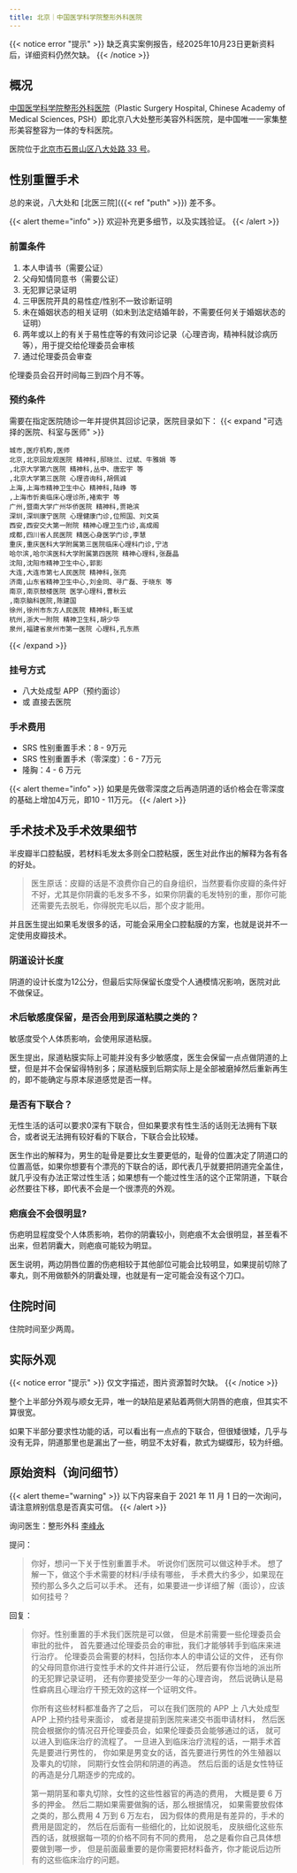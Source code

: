 ```yaml
---
title: 北京｜中国医学科学院整形外科医院
---
```


{{< notice error "提示" >}}
缺乏真实案例报告，经2025年10月23日更新资料后，详细资料仍然欠缺。
{{< /notice >}}

## 概况

[中国医学科学院整形外科医院](http://www.zhengxing.com.cn)（Plastic Surgery Hospital, Chinese Academy of Medical Sciences, PSH）即北京八大处整形美容外科医院，是中国唯一一家集整形美容整容为一体的专科医院。

医院位于[北京市石景山区八大处路 33 号](https://amap.com/place/B000A8316D)。

## 性别重置手术

总的来说，八大处和 [北医三院]({{< ref "puth" >}}) 差不多。

{{< alert theme="info" >}}
欢迎补充更多细节，以及实践验证。
{{< /alert >}}

### 前置条件

1. 本人申请书（需要公证）
1. 父母知情同意书（需要公证）
1. 无犯罪记录证明
1. 三甲医院开具的易性症/性别不一致诊断证明
1. 未在婚姻状态的相关证明（如未到法定结婚年龄，不需要任何关于婚姻状态的证明）
1. 两年或以上的有关于易性症等的有效问诊记录（心理咨询，精神科就诊病历等），用于提交给伦理委员会审核
1. 通过伦理委员会审查

伦理委员会召开时间每三到四个月不等。

### 预约条件

需要在指定医院随诊一年并提供其回诊记录，医院目录如下：
{{< expand "可选择的医院、科室与医师" >}}

```csv
城市,医疗机构,医师
北京,北京回龙观医院 精神科,邸晓兰、过斌、牛雅娟 等
,北京大学第六医院 精神科,丛中、唐宏宇 等
,北京大学第三医院 心理咨询科,胡佩诚
上海,上海市精神卫生中心 精神科,陆峥 等
,上海市忻奥临床心理诊所,褚索宇 等
广州,暨南大学广州华侨医院 精神科,贾艳滨
深圳,深圳康宁医院 心理健康门诊,位照国、刘文英
西安,西安交大第一附院 精神心理卫生门诊,高成阁
成都,四川省人民医院 精医心身医学门诊,李慧
重庆,重庆医科大学附属第三医院临床心理科门诊,宁洁
哈尔滨,哈尔滨医科大学附属第四医院 精神心理科,张磊晶
沈阳,沈阳市精神卫生中心,郭影
大连,大连市第七人民医院 精神科,张亮
济南,山东省精神卫生中心,刘金同、寻广磊、于晓东 等
南京,南京鼓楼医院 医学心理科,曹秋云
,南京脑科医院,陈建国
徐州,徐州市东方人民医院 精神科,靳玉斌
杭州,浙大一附院 精神卫生科,胡少华
泉州,福建省泉州市第一医院 心理科,孔东燕
```

{{< /expand >}}

### 挂号方式

- 八大处成型 APP（预约面诊）
- 或 直接去医院

### 手术费用

- SRS 性别重置手术：8 - 9万元
- SRS 性别重置手术（零深度）：6 - 7万元
- 隆胸：4 - 6 万元

{{< alert theme="info" >}}
如果是先做零深度之后再造阴道的话价格会在零深度的基础上增加4万元，即10 - 11万元。
{{< /alert >}}

## 手术技术及手术效果细节

半皮瓣半口腔黏膜，若材料毛发太多则全口腔粘膜，医生对此作出的解释为各有各的好处。

> 医生原话：皮瓣的话是不浪费你自己的自身组织，当然要看你皮瓣的条件好不好，尤其是你阴囊的毛发多不多，如果你阴囊的毛发特别的重，那你可能还需要先去脱毛，你得脱完毛以后，那个皮才能用。

并且医生提出如果毛发很多的话，可能会采用全口腔黏膜的方案，也就是说并不一定使用皮瓣技术。

### 阴道设计长度

阴道的设计长度为12公分，但最后实际保留长度受个人通模情况影响，医院对此不做保证。

### 术后敏感度保留，是否会用到尿道粘膜之类的？

敏感度受个人体质影响，会使用尿道粘膜。

医生提出，尿道粘膜实际上可能并没有多少敏感度，医生会保留一点点做阴道的上壁，但是并不会保留得特别多；尿道粘膜到后期实际上是全部被磨掉然后重新再生的，即不能确定与原本尿道感觉是否一样。

### 是否有下联合？

无性生活的话可以要求0深有下联合，但如果要求有性生活的话则无法拥有下联合，或者说无法拥有较好看的下联合，下联合会比较矮。

医生作出的解释为，男生的耻骨是要比女生要更低的，耻骨的位置决定了阴道口的位置高低，如果你想要有个漂亮的下联合的话，即代表几乎就要把阴道完全盖住，就几乎没有办法正常过性生活；如果想有一个能过性生活的这个正常阴道，下联合必然要往下移，即代表不会是一个很漂亮的外观。

### 疤痕会不会很明显?

伤疤明显程度受个人体质影响，若你的阴囊较小，则疤痕不太会很明显，甚至看不出来，但若阴囊大，则疤痕可能较为明显。

医生说明，两边阴唇位置的伤疤相较于其他部位可能会比较明显，如果提前切除了睾丸，则不用做额外的阴囊处理，也就是有一定可能会没有这个刀口。

## 住院时间

住院时间至少两周。

## 实际外观

{{< notice error "提示" >}}
仅文字描述，图片资源暂时欠缺。
{{< /notice >}}

整个上半部分外观与顺女无异，唯一的缺陷是紧贴着两侧大阴唇的疤痕，但其实不算很宽。

如果下半部分要求性功能的话，可以看出有一点点的下联合，但很矮很矮，几乎与没有无异，阴道那里也是漏出了一些，明显不太好看，款式为蝴蝶形，较为纤细。

## 原始资料（询问细节）

{{< alert theme="warning" >}}
以下内容来自于 2021 年 11 月 1 日的一次询问，请注意辨别信息是否真实可信。
{{< /alert >}}

询问医生：整形外科 [李峰永](https://www.haodf.com/doctor/1205560473.html)

提问：

> 你好，想问一下关于性别重置手术。
> 听说你们医院可以做这种手术。
> 想了解一下，做这个手术需要的材料/手续有哪些，
> 手术费大约多少，如果现在预约那么多久之后可以手术。
> 还有，如果要进一步详细了解（面诊），应该如何挂号？

回复：

> 你好。性别重置的手术我们医院是可以做，
> 但是术前需要一些伦理委员会审批的批件，
> 首先要通过伦理委员会的审批，我们才能够转手到临床来进行治疗。
> 伦理委员会需要的材料，包括你本人的申请公证的文件，
> 还有你的父母同意你进行变性手术的文件并进行公证，
> 然后要有你当地的派出所的无犯罪记录证明，
> 还有你要接受至少一年的心理咨询，
> 然后说确认是易性癖病且心理治疗干预无效的这样一个证明文件。
>
> 你所有这些材料都准备齐了之后，
> 可以在我们医院的 APP 上 八大处成型 APP 上预约挂号来面诊，
> 或者是提前到医院来递交书面申请材料，
> 然后医院会根据你的情况召开伦理委员会，如果伦理委员会能够通过的话，
> 就可以进入到临床治疗的流程了。
> 一旦进入到临床治疗流程的话，一期手术首先是要进行男性的，
> 你如果是男变女的话，首先要进行男性的外生殖器以及睾丸的切除，
> 同期行女性会阴和阴道的再造。
> 然后后面的话是女性特征的再造是分几期逐步的完成的。
>
> 第一期阴茎和睾丸切除，女性的这些性器官的再造的费用，
> 大概是要 6 万多的押金。
> 然后二期如果需要做胸的话，那么根据情况，
> 如果需要放假体之类的，那么费用 4 万到 6 万左右，
> 因为假体的费用是有差异的，手术的费用是固定的，
> 然后在后面有一些细化的，比如说脱毛，
> 皮肤细化这些东西的话，就根据每一项的价格不同有不同的费用，
> 总之是看你自己具体想要做到哪一步，
> 但是前面最重要的是你需要把材料备齐，你才能说后边所有的这些临床治疗的问题。
